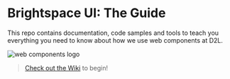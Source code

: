 # Brightspace UI: The Guide

This repo contains documentation, code samples and tools to teach you everything you need to know about how we use web components at D2L.

![web components logo](https://raw.githubusercontent.com/wiki/BrightspaceUI/guide/images/web-components-logo.png)

> [Check out the Wiki](https://github.com/BrightspaceUI/guide/wiki) to begin!
